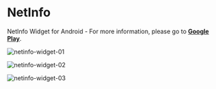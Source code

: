 NetInfo
=======

NetInfo Widget for Android - For more information, please go to [**Google Play**](https://play.google.com/store/apps/details?id=com.ultrafunk.network_info).

![netinfo-widget-01](http://ultrafunk.com/projects/img/ultrafunk_netinfo_widget_05.png)

![netinfo-widget-02](http://ultrafunk.com/projects/img/ultrafunk_netinfo_widget_03.png)

![netinfo-widget-03](http://ultrafunk.com/projects/img/ultrafunk_netinfo_widget_04.png)
